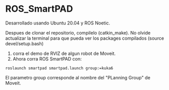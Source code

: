 # ROS_SmartPAD

Desarrollado usando Ubuntu 20.04 y ROS Noetic.

Despues de clonar el repositorio, compilelo (catkin_make). No olvide actualizar la terminal para que pueda ver los packages compilados (source devel/setup.bash)
1. corra el demo de RVIZ de algun robot de Moveit.
2. Ahora corra ROS SmartPAD con:
```
roslaunch smartpad smartpad.launch group:=kuka6
```
El parametro group corresponde al nombre del "PLanning Group" de Moveit.
